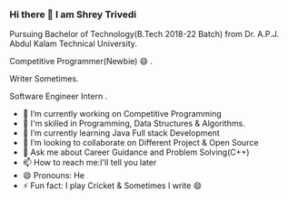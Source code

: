 ### Hi there 👋 I am Shrey Trivedi
Pursuing Bachelor of Technology(B.Tech 2018-22 Batch) from Dr. A.P.J. Abdul Kalam Technical University.

Competitive Programmer(Newbie) 😄 .

Writer Sometimes.

Software Engineer Intern .



- 🔭 I’m currently working on Competitive Programming
- 🌱 I'm skilled in Programming, Data Structures & Algorithms.
- 🌱 I’m currently learning Java Full stack Development
- 👯 I’m looking to collaborate on Different Project & Open Source
- 💬 Ask me about Career Guidance and Problem Solving(C++)
- 📫 How to reach me:I'll tell you later
- 😄 Pronouns: He
- ⚡ Fun fact: I play Cricket & Sometimes I write 😄
